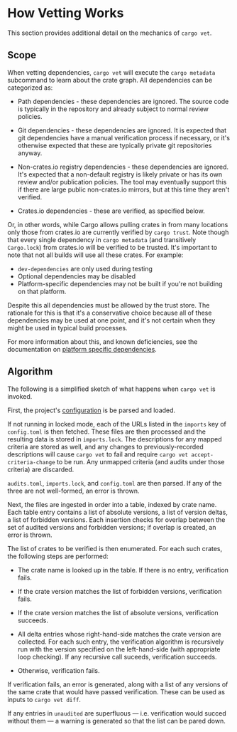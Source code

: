 # How Vetting Works

This section provides additional detail on the mechanics of `cargo vet`.

## Scope

When vetting dependencies, `cargo vet` will execute the `cargo
metadata` subcommand to learn about the crate graph. All dependencies can be
categorized as:

* Path dependencies - these dependencies are ignored. The source code is
  typically in the repository and already subject to normal review policies.

* Git dependencies - these dependencies are ignored. It is expected that git
  dependencies have a manual verification process if necessary, or it's
  otherwise expected that these are typically private git repositories anyway.

* Non-crates.io registry dependencies - these dependencies are ignored. It's
  expected that a non-default registry is likely private or has its own review
  and/or publication policies. The tool may eventually support
  this if there are large public non-crates.io mirrors, but at this time they
  aren't verified.

* Crates.io dependencies - these are verified, as specified below.

Or, in other words, while Cargo allows pulling crates in from many locations
only those from crates.io are currently verified by `cargo trust`. Note though
that every single dependency in `cargo metadata` (and transitively `Cargo.lock`)
from crates.io will be verified to be trusted. It's important to note that not
all builds will use all these crates. For example:

* `dev-dependencies` are only used during testing
* Optional dependencies may be disabled
* Platform-specific dependencies may not be built if you're not building on
  that platform.

Despite this all dependencies must be allowed by the trust store. The
rationale for this is that it's a conservative choice because all of these
dependencies may be used at one point, and it's not certain when they might
be used in typical build processes.

For more information about this, and known deficiencies, see the documentation
on [platform specific dependencies](./platform-specific.md).

## Algorithm

The following is a simplified sketch of what happens when `cargo vet`
is invoked.

First, the project's [configuration](./config.md) is be parsed and loaded.

If not running in locked mode, each of the URLs listed in the `imports` key of
`config.toml` is then fetched. These files are then processed and the resulting
data is stored in `imports.lock`. The descriptions for any mapped criteria are
stored as well, and any changes to previously-recorded descriptions will cause
`cargo vet` to fail and require `cargo vet accept-criteria-change` to be run.
Any unmapped criteria (and audits under those criteria) are discarded.

`audits.toml`, `imports.lock`, and  `config.toml` are then parsed. If any of the
three are not well-formed, an error is thrown.

Next, the files are ingested in order into a table, indexed by crate name. Each
table entry contains a list of absolute versions, a list of version deltas, a
list of forbidden versions. Each insertion checks for overlap between the set of
audited versions and forbidden versions; if overlap is created, an error is
thrown.

The list of crates to be verified is then enumerated. For each such crates, the following steps are performed:

* The crate name is looked up in the table. If there is no entry, verification fails.

* If the crate version matches the list of forbidden versions, verification fails.

* If the crate version matches the list of absolute versions, verification succeeds.

* All delta entries whose right-hand-side matches the crate version are collected. For
each such entry, the verification algorithm is recursively run with the version specified
on the left-hand-side (with appropriate loop checking). If any recursive call suceeds,
verification succeeds.

* Otherwise, verification fails.

If verification fails, an error is generated, along with a list of any versions of the
same crate that would have passed verification. These can be used as inputs to `cargo vet diff`.

If any entries in `unaudited` are superfluous — i.e. verification would succed without them — a
warning is generated so that the list can be pared down.
